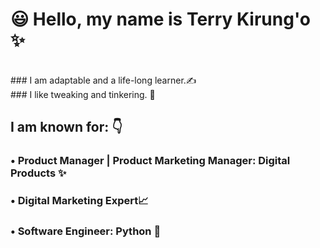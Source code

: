 # 😃 Hello, my name is Terry Kirung'o ✨
<br>
### I am adaptable and a life-long learner.✍️<br>
### I like tweaking and tinkering. 🥳

## I am known for: 👇<br>
### • Product Manager | Product Marketing Manager: Digital Products  ✨<br>
### • Digital Marketing Expert📈<br>
### • Software Engineer: Python 🥳<br>
